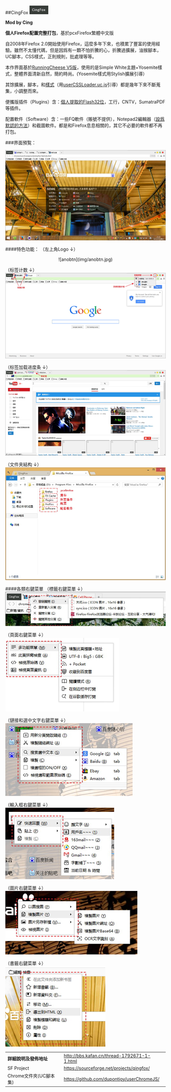 ##CingFox
![icon](img/icon.jpg)

**Mod by Cing**

**個人Firefox配置完整打包**，基於pcxFirefox繁體中文版

自2008年Firefox 2.0開始使用Firefox，這麼多年下來，也積累了豐富的使用經驗。雖然不太懂代碼，但是因爲有一顆不怕折騰的心，折騰過擴展，油猴腳本，UC腳本，CSS樣式，正則規則，批處理等等。

本作界面基於[RunningCheese V5版](http://bbs.kafan.cn/thread-1821447-1-1.html)，使用的是Simple White主題+Yosemite樣式，整體界面清新自然，簡約時尚。(Yosemite樣式用Stylish擴展引導）

其馀擴展，腳本，和[樣式](https://github.com/dupontjoy/userChromeJS/tree/master/UserCSSLoader)（用[userCSSLoader.uc.js](https://github.com/dupontjoy/userChromeJS/blob/master/UCJSFiles/UserCSSLoader_ModOos.uc.js)引導）都是幾年下來不斷蒐集，小調整而來。

便攜版插件（Plugins）含：[個人提取的Flash32位](https://github.com/dupontjoy/userChrome.js-Collections-/tree/master/BackupProfiles_7z)，工行，CNTV，SumatraPDF等插件。

配置軟件（Software）含：一些FQ軟件（賬號不提供），Notepad2編輯器（[設爲默認的方法](https://github.com/dupontjoy/userChromeJS/blob/master/userContent/setRelativeEditPath.uc.js)）和截圖軟件。都是和Firefox息息相關的，其它不必要的軟件都不再打包。

###界面預覧：
<p align="center"><img width="650" src="img/preview.jpg" ></p>

####特色功能：
（左上角Logo ↓）<br/>
<p align="center">![anobtn](img/anobtn.jpg)</p>

（标签计数 ↓）<br/>
<img width="650" src="img/tab-number.jpg" >

（标签加载进度条 ↓）<br/>
<img width="650" src="img/progressbar.jpg">

（文件夹結构 ↓）<br/>
<img width="650" src="img/folder-structure.jpg">

####各類右鍵菜單
（標籤右鍵菜單 ↓）<br/>
![tab-right-menu](img/tab-right-menu.jpg)

（頁面右鍵菜單 ↓）<br/>
![page-right-menu](img/page-right-menu.jpg)

（鏈接和選中文字右鍵菜單 ↓）<br/>
![link&select-right-menu](img/link&select-right-menu.jpg)

（輸入框右鍵菜單 ↓）<br/>
![input-right-menu](img/input-right-menu.jpg)

（圖片右鍵菜單 ↓）<br/>
![image-right-menu](img/image-right-menu.jpg)

（書籤右鍵菜單 ↓）<br/>
![bookmark-right-menu](img/bookmark-right-menu.jpg)

| | |
| :--- | :--- |
| **詳細說明及發佈地址** | http://bbs.kafan.cn/thread-1792671-1-1.html |
| SF Project | https://sourceforge.net/projects/qingfox/ |
| Chrome文件夾(UC腳本集) | https://github.com/dupontjoy/userChromeJS/ |
